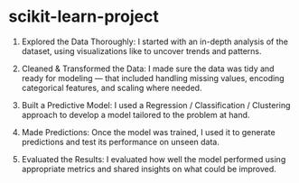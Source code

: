 # scikit-learn-project

1. Explored the Data Thoroughly: I started with an in-depth analysis of the dataset, using visualizations like to uncover trends and patterns.

2. Cleaned & Transformed the Data: I made sure the data was tidy and ready for modeling — that included handling missing values, encoding categorical features, and scaling where needed.

3. Built a Predictive Model: I used a Regression / Classification / Clustering approach to develop a model tailored to the problem at hand.

4. Made Predictions: Once the model was trained, I used it to generate predictions and test its performance on unseen data.

5. Evaluated the Results: I evaluated how well the model performed using appropriate metrics and shared insights on what could be improved.
